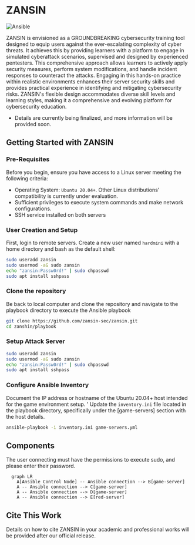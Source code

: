 ZANSIN
=================
![Ansible](https://img.shields.io/badge/-Ansible-EE0000.svg?logo=ansible&style=flat")

ZANSIN is envisioned as a GROUNDBREAKING cybersecurity training tool designed to equip users against
the ever-escalating complexity of cyber threats. It achieves this by providing learners
with a platform to engage in simulated cyberattack scenarios, supervised and designed by experienced pentesters.
This comprehensive approach allows learners to actively apply security measures, perform system modifications,
and handle incident responses to counteract the attacks. Engaging in this hands-on practice within realistic
environments enhances their server security skills and provides practical experience in identifying and
mitigating cybersecurity risks. ZANSIN's flexible design accommodates diverse skill levels and learning styles,
making it a comprehensive and evolving platform for cybersecurity education.

- Details are currently being finalized, and more information will be provided soon.
## Getting Started with ZANSIN

### Pre-Requisites

Before you begin, ensure you have access to a Linux server meeting the following criteria:

- Operating System: `Ubuntu 20.04+`. Other Linux distributions' compatibility is currently under evaluation.
- Sufficient privileges to execute system commands and make network configurations.
- SSH service installed on both servers

### User Creation and Setup

First, login to remote servers.
Create a new user named `hardmini` with a home directory and bash as the default shell:

```bash
sudo useradd zansin
sudo usermod -aG sudo zansin
echo "zansin:Passw0rd!" | sudo chpasswd
sudo apt install sshpass
```

<!-- ### SSH Key Pair Generation

And, create a pair of private and public keys in /home/hardmini/.ssh/, and name the private key `team.pem` and the public key `team.pub`.

```bash
ssh-keygen -t rsa -b 4096 -f ~/.ssh/team
mv ~/.ssh/team ~/.ssh/team.pem
```

Copy the Public Key to Your Remote Server:

Use the ssh-copy-id command to add your public key (team.pub) to the authorized_keys
file of the hardmini user on the remote server. Replace your_remote_host with the actual
hostname or IP address of your server.

Example:

```bash
cat ~/.ssh/team.pub | ssh hardmini@your_remote_host 'mkdir -p ~/.ssh && cat >> ~/.ssh/authorized_keys'
``` -->

###  Clone the repository

Be back to local computer and clone the repository and navigate to the playbook directory to execute the Ansible playbook

```bash
git clone https://github.com/zansin-sec/zansin.git
cd zanshin/playbook
```

### Setup Attack Server

```bash
sudo useradd zansin
sudo usermod -aG sudo zansin
echo "zansin:Passw0rd!" | sudo chpasswd
sudo apt install sshpass
```


### Configure Ansible Inventory

Document the IP address or hostname of the Ubuntu 20.04+ host intended for the game environment setup. '
Update the `inventory.ini` file located in the playbook directory, specifically under the [game-servers] section with the host details.

```bash
ansible-playbook -i inventory.ini game-servers.yml
```

## Components

The user connecting must have the permissions to execute sudo, and please enter their password.

```mermaid
  graph LR
    A[Ansible Control Node] -- Ansible connection --> B[game-server]
    A -- Ansible connection --> C[game-server]
    A -- Ansible connection --> D[game-server]
    A -- Ansible connection --> E[red-server]
```

## Cite This Work

Details on how to cite ZANSIN in your academic and professional works will be provided
after our official release.


